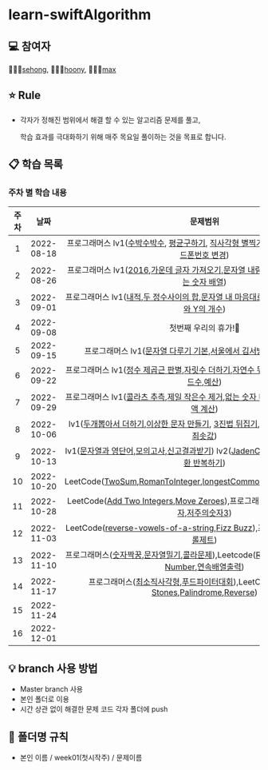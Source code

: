 # learn-swiftAlgorithm

## 💻 참여자
👩🏻‍💻[sehong](https://github.com/sehoong0429), 👨🏻‍💻[hoony](https://github.com/Hoonyyyy), 👨🏻‍💻[max](https://github.com/Jun048)

## ⭐️ Rule
- 각자가 정해진 범위에서 해결 할 수 있는 알고리즘 문제를 풀고,

  학습 효과를 극대화하기 위해 매주 목요일 풀이하는 것을 목표로 합니다.



## 📋 학습 목록
### 주차 별 학습 내용

|주차|날짜|문제범위|
|:---:|:---:|:---:|
|1|2022-08-18|프로그래머스 lv1([수박수박수](https://school.programmers.co.kr/learn/courses/30/lessons/12922?language=swift), [평균구하기](https://school.programmers.co.kr/learn/courses/30/lessons/12944?language=swift), [직사각형 별찍기](https://school.programmers.co.kr/learn/courses/30/lessons/12969?language=swift), [문자열 정수로 변경](https://school.programmers.co.kr/learn/courses/30/lessons/12925?language=swift), [핸드폰번호 변경](https://school.programmers.co.kr/learn/courses/30/lessons/12948))|
|2|2022-08-26|프로그래머스 lv1([2016](https://school.programmers.co.kr/learn/courses/30/lessons/12901?language=swift),[가운데 글자 가져오기](https://school.programmers.co.kr/learn/courses/30/lessons/12903?language=swift),[문자열 내림차순 배치](https://school.programmers.co.kr/learn/courses/30/lessons/12917?language=swift),[나누어 떨어지는 숫자 배열](https://school.programmers.co.kr/learn/courses/30/lessons/12910?language=swift))|2| 
|3|2022-09-01|프로그래머스 lv1([내적](https://school.programmers.co.kr/learn/courses/30/lessons/70128?language=swift),[두 정수사이의 합](https://school.programmers.co.kr/learn/courses/30/lessons/12912?language=swift),[문자열 내 마음대로 정렬하기](https://school.programmers.co.kr/learn/courses/30/lessons/12915?language=swift),[문자열 내의 P와 Y의 개수](https://school.programmers.co.kr/learn/courses/30/lessons/12916?language=swift)) |
|4|2022-09-08|첫번째 우리의 휴가!🥳|
|5|2022-09-15|프로그래머스 lv1([문자열 다루기 기본](https://school.programmers.co.kr/learn/courses/30/lessons/12918?language=swift),[서울에서 김서방 찾기](https://school.programmers.co.kr/learn/courses/30/lessons/12919?language=swift),[짝수와 홀수](https://school.programmers.co.kr/learn/courses/30/lessons/12937?language=swift))|
|6|2022-09-22|프로그래머스 lv1([정수 제곱근 판별](https://school.programmers.co.kr/learn/courses/30/lessons/12934),[자릿수 더하기](https://school.programmers.co.kr/learn/courses/30/lessons/12931),[자연수 뒤집어 배열로 만들기](https://school.programmers.co.kr/learn/courses/30/lessons/12932),[하샤드수](https://school.programmers.co.kr/learn/courses/30/lessons/12947),[예산](https://school.programmers.co.kr/learn/courses/30/lessons/12982?language=swift))|
|7|2022-09-29|프로그래머스 lv1([콜라츠 추측](https://school.programmers.co.kr/learn/courses/30/lessons/12943),[제일 작은수 제거](https://school.programmers.co.kr/learn/courses/30/lessons/12935?language=swift),[없는 숫자 더하기](https://school.programmers.co.kr/learn/courses/30/lessons/86051),[K번째수](https://school.programmers.co.kr/learn/courses/30/lessons/42748),[부족한 금액 계산](https://school.programmers.co.kr/learn/courses/30/lessons/82612))|
|8|2022-10-06|lv1([두개뽑아서 더하기](https://school.programmers.co.kr/learn/courses/30/lessons/68644),[이상한 문자 만들기](https://school.programmers.co.kr/learn/courses/30/lessons/12930), [3진법 뒤집기](https://school.programmers.co.kr/learn/courses/30/lessons/68935),[비밀지도](https://school.programmers.co.kr/learn/courses/30/lessons/17681)) lv2 ([최댓값과 최솟값](https://school.programmers.co.kr/learn/courses/30/lessons/12939))|
|9|2022-10-13|lv1([문자열과 영단어](https://school.programmers.co.kr/learn/courses/30/lessons/81301),[모의고사](https://school.programmers.co.kr/learn/courses/30/lessons/42840),[신고결과받기](https://school.programmers.co.kr/learn/courses/30/lessons/92334)) lv2([JadenCase문자열 만들기](https://school.programmers.co.kr/learn/courses/30/lessons/12951),[이진변환 반복하기](https://school.programmers.co.kr/learn/courses/30/lessons/70129))|
|10|2022-10-20|LeetCode([TwoSum](https://leetcode.com/problems/two-sum/),[RomanToInteger](https://leetcode.com/problems/roman-to-integer/),[longestCommonPrefix](https://leetcode.com/problems/longest-common-prefix/),[climbingStairs](https://leetcode.com/problems/climbing-stairs/))|
|11|2022-10-28|LeetCode([Add Two Integers](https://leetcode.com/problems/add-two-integers/),[Move Zeroes](https://leetcode.com/problems/move-zeroes)),프로그래머스([옹알이](https://school.programmers.co.kr/learn/courses/30/lessons/120956),[다음에 올 숫자](https://school.programmers.co.kr/learn/courses/30/lessons/120924),[저주의숫자3](https://school.programmers.co.kr/learn/courses/30/lessons/120871))|
|12|2022-11-03|LeetCode([reverse-vowels-of-a-string](https://leetcode.com/problems/reverse-vowels-of-a-string/),[Fizz Buzz](https://leetcode.com/problems/fizz-buzz/)),프로그래머스([삼총사](https://school.programmers.co.kr/learn/courses/30/lessons/131705),[컨트롤제트](https://school.programmers.co.kr/learn/courses/30/lessons/120853))|
|13|2022-11-10|프로그래머스([숫자짝꿍](https://school.programmers.co.kr/learn/courses/30/lessons/131128),[문자열밀기](https://school.programmers.co.kr/learn/courses/30/lessons/120921),[콜라문제](https://school.programmers.co.kr/learn/courses/30/lessons/132267)),Leetcode([Remove Element](https://leetcode.com/problems/remove-element/),[Single Number](https://leetcode.com/problems/single-number/),[연속배열출력](https://leetcode.com/problems/concatenation-of-array/))|
|14|2022-11-17|프로그래머스([최소직사각형](https://school.programmers.co.kr/learn/courses/30/lessons/86491),[푸드파이터대회](https://school.programmers.co.kr/learn/courses/30/lessons/134240)),LeetCode([Jewels and Stones](https://leetcode.com/problems/jewels-and-stones/),[Palindrome](https://leetcode.com/problems/palindrome-linked-list/),[Reverse](https://leetcode.com/problems/reverse-linked-list/))|
|15|2022-11-24||
|16|2022-12-01|| 

## 💡 branch 사용 방법
- Master branch 사용
- 본인 폴더로 이용 
- 시간 상관 없이 해결한 문제 코드 각자 폴더에 push

## 📁 폴더명 규칙
- 본인 이름 / week01(첫시작주) / 문제이름  
